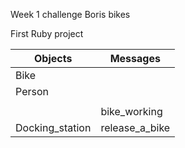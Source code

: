 Week 1 challenge Boris bikes

First Ruby project



| Objects | Messages |
| ------- | -------- |
| Bike | |
| Person  |  |
|         |  |
|         | bike_working |
|Docking_station | release_a_bike |
